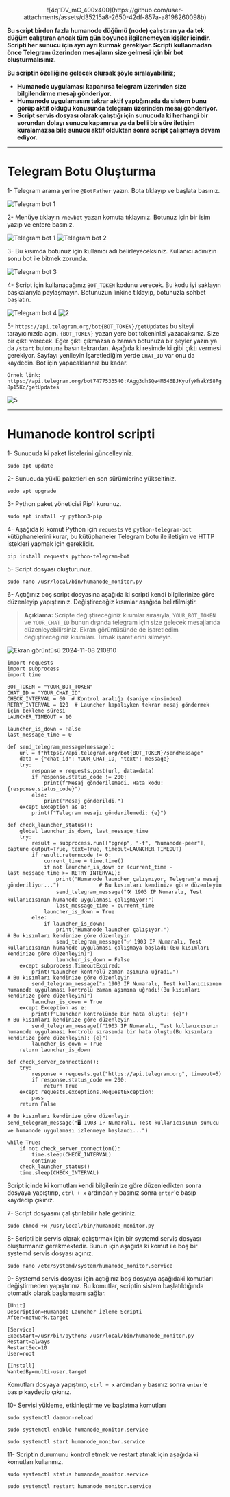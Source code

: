 <p align="center">
 ![4q1DV_mC_400x400](https://github.com/user-attachments/assets/d35215a8-2650-42df-857a-a8198260098b)
</p>

<b> Bu script birden fazla humanode düğümü (node) çalıştıran ya da tek düğüm çalıştıran ancak tüm gün boyunca ilgilenemeyen kişiler içindir. Scripti her sunucu için ayrı ayrı kurmak gerekiyor. Scripti kullanmadan önce Telegram üzerinden mesajların size gelmesi için bir bot oluşturmalısınız. 

<b> Bu scriptin özelliğine gelecek olursak şöyle sıralayabiliriz; </b>
- Humanode uygulaması kapanırsa telegram üzerinden size bilgilendirme mesajı gönderiyor.
- Humanode uygulamasını tekrar aktif yaptığınızda da sistem bunu görüp aktif olduğu konusunda telegram üzerinden mesaj gönderiyor.
- Script servis dosyası olarak çalıştığı için sunucuda ki herhangi bir sorundan dolayı sunucu kapanırsa ya da belli bir süre iletişim kuralamazsa bile sunucu aktif olduktan sonra script çalışmaya devam ediyor. </b>

------

# Telegram Botu Oluşturma

1- Telegram arama yerine ```@BotFather``` yazın. Bota tıklayıp ve başlata basınız.

![Telegram bot 1](https://github.com/user-attachments/assets/0a7899d7-915b-4d6e-a01d-4ce0b743d4ab)

2- Menüye tıklayın ```/newbot``` yazan komuta tıklayınız. Botunuz için bir isim yazıp ve entere basınız. 

![Telegram bot 1](https://github.com/user-attachments/assets/1a0c882f-0387-4f6f-9e67-4690514a5bc0) ![Telegram bot 2](https://github.com/user-attachments/assets/de137183-b8cd-4e42-9aa8-8895a5c79788)

3- Bu kısımda botunuz için kullanıcı adı belirleyeceksiniz. Kullanıcı adınızın sonu bot ile bitmek zorunda.

![Telegram bot 3](https://github.com/user-attachments/assets/fabf269b-f33f-4992-8bb1-469ed3cac708)

4- Script için kullanacağınız ```BOT_TOKEN``` kodunu verecek. Bu kodu iyi saklayın başkalarıyla paylaşmayın. Botunuzun linkine tıklayıp, botunuzla sohbet başlatın. 

![Telegram bot 4](https://github.com/user-attachments/assets/d30ac842-6bd6-49ee-97d9-e6a6e7aed637) ![2](https://github.com/user-attachments/assets/c77c8df6-3413-4088-a215-a8464aa6993c)

5- ```https://api.telegram.org/bot{BOT_TOKEN}/getUpdates``` bu siteyi tarayıcınızda açın. ```{BOT_TOKEN}``` yazan yere bot tokeninizi yazacaksınız. Size bir çıktı verecek. Eğer çıktı çıkmazsa o zaman botunuza bir şeyler yazın ya da ```/start``` butonuna basın tekrardan. Aşağıda ki resimde ki gibi çıktı vermesi gerekiyor. Sayfayı yenileyin İşaretlediğim yerde ```CHAT_ID``` var onu da kaydedin. Bot için yapacaklarınız bu kadar. 

```Örnek link: https://api.telegram.org/bot7477533540:AAgg3dhSQe4M546BJKyufyWhakYS8Pg8p15Kc/getUpdates```

![5](https://github.com/user-attachments/assets/2bdd475f-f7c0-4751-9d51-8eaf1cbefc04)

------


# Humanode kontrol scripti

1- Sunucuda ki paket listelerini güncelleyiniz.

```
sudo apt update
```

2- Sunucuda yüklü paketleri en son sürümlerine yükseltiniz.
```
sudo apt upgrade
```

3- Python paket yöneticisi Pip'i kurunuz.
```
sudo apt install -y python3-pip
```

4- Aşağıda ki komut Python için ```requests``` ve ```python-telegram-bot``` kütüphanelerini kurar, bu kütüphaneler Telegram botu ile iletişim ve HTTP istekleri yapmak için gereklidir.
```
pip install requests python-telegram-bot
```

5- Script dosyası oluşturunuz.
```
sudo nano /usr/local/bin/humanode_monitor.py
```

6- Açtığınız boş script dosyasına aşağıda ki scripti kendi bilgilerinize göre düzenleyip yapıştırınız. Değiştireceğiz kısımlar aşağıda belirtilmiştir.

> <b> Açıklama: </b> Scripte değiştireceğiniz kısımlar sırasıyla, ```YOUR_BOT_TOKEN``` ve ```YOUR_CHAT_ID``` bunun dışında telegram için size gelecek mesajlarıda düzenleyebilirsiniz. Ekran görüntüsünde de işaretledim değiştireceğiniz kısımları. Tırnak işaretlerini  silmeyin.

![Ekran görüntüsü 2024-11-08 210810](https://github.com/user-attachments/assets/ab04a66a-eef3-4146-b1ea-b52bd6988269)


```Sieve
import requests
import subprocess
import time

BOT_TOKEN = "YOUR_BOT_TOKEN"
CHAT_ID = "YOUR_CHAT_ID"
CHECK_INTERVAL = 60  # Kontrol aralığı (saniye cinsinden)
RETRY_INTERVAL = 120  # Launcher kapalıyken tekrar mesaj göndermek için bekleme süresi
LAUNCHER_TIMEOUT = 10  

launcher_is_down = False  
last_message_time = 0

def send_telegram_message(message):
    url = f"https://api.telegram.org/bot{BOT_TOKEN}/sendMessage"
    data = {"chat_id": YOUR_CHAT_ID, "text": message}
    try:
        response = requests.post(url, data=data)
        if response.status_code != 200:
            print(f"Mesaj gönderilemedi. Hata kodu: {response.status_code}")
        else:
            print("Mesaj gönderildi.")
    except Exception as e:
        print(f"Telegram mesajı gönderilemedi: {e}")

def check_launcher_status():
    global launcher_is_down, last_message_time
    try:
        result = subprocess.run(["pgrep", "-f", "humanode-peer"], capture_output=True, text=True, timeout=LAUNCHER_TIMEOUT)
        if result.returncode != 0:
            current_time = time.time()
            if not launcher_is_down or (current_time - last_message_time >= RETRY_INTERVAL):
                print("Humanode launcher çalışmıyor, Telegram'a mesaj gönderiliyor...")             # Bu kısımları kendinize göre düzenleyin
                send_telegram_message("🛠️ 1903 IP Numaralı, Test kullanıcısının humanode uygulaması çalışmıyor!")
                last_message_time = current_time
            launcher_is_down = True
        else:
            if launcher_is_down:
                print("Humanode launcher çalışıyor.")                       # Bu kısımları kendinize göre düzenleyin
                send_telegram_message("✅ 1903 IP Numaralı, Test kullanıcısının humanode uygulaması çalışmaya başladı!(Bu kısımları kendinize göre düzenleyin)")
                launcher_is_down = False
    except subprocess.TimeoutExpired:
        print("Launcher kontrolü zaman aşımına uğradı.")                    # Bu kısımları kendinize göre düzenleyin
        send_telegram_message("⚠️ 1903 IP Numaralı, Test kullanıcısının humanode uygulaması kontrolü zaman aşımına uğradı!(Bu kısımları kendinize göre düzenleyin)")
        launcher_is_down = True
    except Exception as e:
        print(f"Launcher kontrolünde bir hata oluştu: {e}")                 # Bu kısımları kendinize göre düzenleyin
        send_telegram_message(f"1903 IP Numaralı, Test kullanıcısının humanode uygulaması kontrolü sırasında bir hata oluştu(Bu kısımları kendinize göre düzenleyin): {e}")
        launcher_is_down = True
    return launcher_is_down

def check_server_connection():
    try:
        response = requests.get("https://api.telegram.org", timeout=5)
        if response.status_code == 200:
            return True
    except requests.exceptions.RequestException:
        pass
    return False
                                                                             # Bu kısımları kendinize göre düzenleyin
send_telegram_message("🖥️ 1903 IP Numaralı, Test kullanıcısının sunucu ve humanode uygulaması izlenmeye başlandı...")

while True:
    if not check_server_connection():
        time.sleep(CHECK_INTERVAL)
        continue
    check_launcher_status()
    time.sleep(CHECK_INTERVAL)
```

Script içinde ki komutları kendi bilgilerinize göre düzenledikten sonra dosyaya yapıştırıp, ```ctrl + x``` ardından ```y``` basınız sonra ```enter```'e basıp kaydedip çıkınız.


7- Script dosyasını çalıştırılabilir hale getiriniz.
```
sudo chmod +x /usr/local/bin/humanode_monitor.py
```

8- Scripti bir servis olarak çalıştırmak için bir systemd servis dosyası oluşturmanız gerekmektedir. Bunun için aşağıda ki komut ile boş bir systemd servis dosyası açınız.
```
sudo nano /etc/systemd/system/humanode_monitor.service
```

9- Systemd servis dosyası için açtığınız boş dosyaya aşağıdaki komutları değiştirmeden yapıştırınız. Bu komutlar, scriptin sistem başlatıldığında otomatik olarak başlamasını sağlar.
```
[Unit]
Description=Humanode Launcher İzleme Scripti
After=network.target

[Service]
ExecStart=/usr/bin/python3 /usr/local/bin/humanode_monitor.py
Restart=always
RestartSec=10
User=root

[Install]
WantedBy=multi-user.target
```

Komutları dosyaya yapıştırıp, ```ctrl + x``` ardından ```y``` basınız sonra ```enter```'e basıp kaydedip çıkınız.


10- Servisi yükleme, etkinleştirme ve başlatma komutları
```
sudo systemctl daemon-reload
```
```
sudo systemctl enable humanode_monitor.service
```
```
sudo systemctl start humanode_monitor.service
```

11- Scriptin durumunu kontrol etmek ve restart atmak için aşağıda ki komutları kullanınız.
```
sudo systemctl status humanode_monitor.service
```
```
sudo systemctl restart humanode_monitor.service
```


